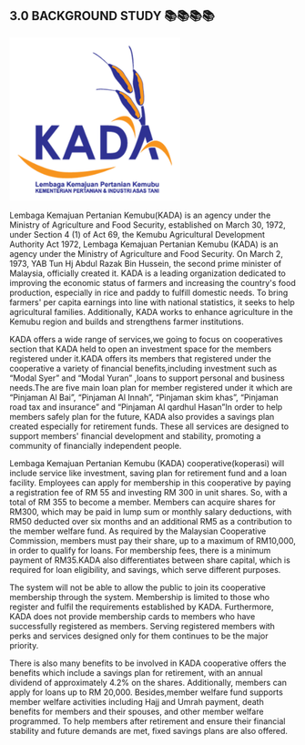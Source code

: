 ## 3.0 BACKGROUND STUDY 📚📚📚📚

<img src ="image 3.0/logo.png" width="300">

<p>

Lembaga Kemajuan Pertanian Kemubu(KADA) is an agency under the Ministry of Agriculture and Food Security, established on March 30, 1972, under Section 4 (1) of Act 69, the Kemubu Agricultural Development Authority Act 1972, Lembaga Kemajuan Pertanian Kemubu (KADA) is an agency under the Ministry of Agriculture and Food Security. On March 2, 1973, YAB Tun Hj Abdul Razak Bin Hussein, the second prime minister of Malaysia, officially created it. KADA is a leading organization dedicated to improving the economic status of farmers and increasing the country's food production, especially in rice and paddy to fulfill domestic needs. To bring farmers' per capita earnings into line with national statistics, it seeks to help agricultural families. Additionally, KADA works to enhance agriculture in the Kemubu region and builds and strengthens farmer institutions.  

KADA offers a wide range of services,we going to focus on cooperatives section that KADA held to open an investment space for the members registered under it.KADA offers its members that registered under the cooperative a variety of financial benefits,including investment such as “Modal Syer” and “Modal Yuran” ,loans to support personal and business needs.The are five main loan plan for member registered under it which are “Pinjaman Al Bai”, “Pinjaman Al Innah”, “Pinjaman skim khas”, “Pinjaman road tax and insurance” and “Pinjaman Al qardhul Hasan”In order to help members safely plan for the future, KADA also provides a savings plan created especially for retirement funds. These all services are designed to support members' financial development and stability, promoting a community of financially independent people. 

Lembaga Kemajuan Pertanian Kemubu (KADA) cooperative(koperasi) will include service like investment, saving plan for retirement fund and a loan facility. Employees can apply for membership in this cooperative by paying a registration fee of RM 55 and investing RM 300 in unit shares. So, with a total of RM 355 to become a member. Members can acquire shares for RM300, which may be paid in lump sum or monthly salary deductions, with RM50 deducted over six months and an additional RM5 as a contribution to the member welfare fund. As required by the Malaysian Cooperative Commission, members must pay their share, up to a maximum of RM10,000, in order to qualify for loans. For membership fees, there is a minimum payment of RM35.KADA also differentiates between share capital, which is required for loan eligibility, and savings, which serve different purposes. 

The system will not be able to allow the public to join its cooperative membership through the system. Membership is limited to those who register and fulfil the requirements established by KADA. Furthermore, KADA does not provide membership cards to members who have successfully registered as members. Serving registered members with perks and services designed only for them continues to be the major priority. 

There is also many benefits to be involved in KADA cooperative offers the benefits which include a savings plan for retirement, with an annual dividend of approximately 4.2% on the shares. Additionally, members can apply for loans up to RM 20,000. Besides,member welfare fund supports member welfare activities including Hajj and Umrah payment, death benefits for members and their spouses, and other member welfare programmed. To help members after retirement and ensure their financial stability and future demands are met, fixed savings plans are also offered. 

 </p>
